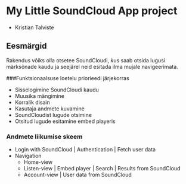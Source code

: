 # My Little SoundCloud App project
  * Kristian Talviste

## Eesmärgid
Rakendus võiks olla otsetee SoundCloudi, kus saab otsida lugusi märksõnade kaudu ja seejärel neid esitada ilma mujale navigeerimata.

###Funktsionaalsuse loetelu priorieedi järjekorras
  * Sisselogimine SoundCloudi kaudu
  * Muusika mängimine
  * Korralik disain
  * Kasutaja andmete kuvamine
  * SoundCloudist lugude otsimine
  * Otsitud lugude esitamine embed playeris

### Andmete liikumise skeem

  * Login with SoundCloud
    |   Authentication
    |   Fetch user data
  * Navigation
    *   Home-view
    *   Listen-view
      |   Embed player
      |   Search
        |   Results from SoundCloud
    *   Account-view
      |   User data from SoundCloud
